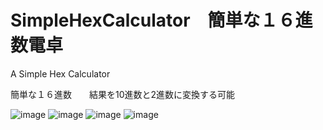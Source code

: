 # SimpleHexCalculator　簡単な１６進数電卓

A Simple Hex Calculator

簡単な１６進数　　結果を10進数と2進数に変換する可能

![image](https://user-images.githubusercontent.com/41953678/168042406-63892573-9eb4-4eb8-852c-13fb2b96f04e.png)
![image](https://user-images.githubusercontent.com/41953678/168042430-f4658f21-e540-40de-9463-b57e7218e200.png)
![image](https://user-images.githubusercontent.com/41953678/168042449-d0f368d1-8c29-4db1-8656-de3c976f3e9f.png)
![image](https://user-images.githubusercontent.com/41953678/168042466-54fc0a9b-83f1-4a21-b7fd-848c67f1ad31.png)
